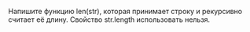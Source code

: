 Напишите функцию len(str), которая принимает строку и рекурсивно считает её длину. Свойство str.length использовать нельзя.
